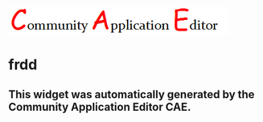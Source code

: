 ![CAE](https://github.com/CAETESTRWTH/CAE-Deployment-Temp/blob/gh-pages/frontendComponent-8/img/logo.png)  

frdd
===================


This widget was automatically generated by the Community Application Editor CAE.  
---------------
